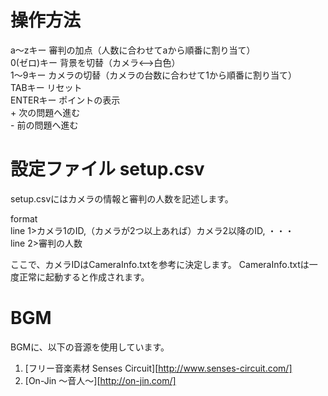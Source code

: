 # 操作方法  

a〜zキー     審判の加点（人数に合わせてaから順番に割り当て）  
0(ゼロ)キー  背景を切替（カメラ<-->白色）  
1〜9キー     カメラの切替（カメラの台数に合わせて1から順番に割り当て）  
TABキー     リセット  
ENTERキー   ポイントの表示  
\+         次の問題へ進む  
\-         前の問題へ進む  

# 設定ファイル setup.csv
setup.csvにはカメラの情報と審判の人数を記述します。  

format  
line 1>カメラ1のID,（カメラが2つ以上あれば）カメラ2以降のID, ・・・  
line 2>審判の人数  

ここで、カメラIDはCameraInfo.txtを参考に決定します。
CameraInfo.txtは一度正常に起動すると作成されます。

# BGM
BGMに、以下の音源を使用しています。
1. [フリー音楽素材 Senses Circuit][http://www.senses-circuit.com/]
2. [On-Jin 〜音人〜][http://on-jin.com/]
